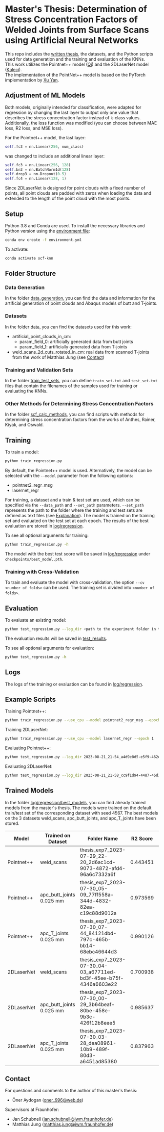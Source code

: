 # Master's Thesis: Determination of Stress Concentration Factors of Welded Joints from Surface Scans using Artificial Neural Networks

This repo includes the [written thesis](Masterthesis_Fraunhofer_Oener_Aydogan.pdf), the datasets, and the Python scripts used for data generation and the training and evaluation of the KNNs.  
This work utilizes the Pointnet++ model ([Qi](https://arxiv.org/abs/1706.02413)) and the 2DLaserNet model ([Kaleci](https://www.sciencedirect.com/science/article/pii/S2215098621001397?ref=pdf_download&fr=RR-2&rr=7fb27b4caa082c0d)).  
The implementation of the PointNet++ model is based on the PyTorch implementation by [Xu Yan](https://github.com/yanx27/Pointnet_Pointnet2_pytorch).

## Adjustment of ML Models

Both models, originally intended for classification, were adapted for regression by changing the last layer to output only one value that describes the stress concentration factor instead of k-class values. Additionally, the loss function was modified (you can choose between MAE loss, R2 loss, and MSE loss).

For the Pointnet++ model, the last layer:

```python
self.fc3 = nn.Linear(256, num_class)
```

was changed to include an additional linear layer:

```python
self.fc3 = nn.Linear(256, 128)
self.bn3 = nn.BatchNorm1d(128)
self.drop3 = nn.Dropout(0.5)
self.fc4 = nn.Linear(128, 1)
```

Since 2DLaserNet is designed for point clouds with a fixed number of points, all point clouds are padded with zeros when loading the data and extended to the length of the point cloud with the most points.

## Setup

Python 3.8 and Conda are used. To install the necessary libraries and Python version using the [environment file](environment.yml):

```bash
conda env create -f environment.yml
```

To activate:

```bash
conda activate scf-knn
```

## Folder Structure

### Data Generation
In the folder [data_generation](data_generation), you can find the data and information for the artificial generation of point clouds and Abaqus models of butt and T-joints.

### Datasets
In the folder [data](data), you can find the datasets used for this work:
- artificial_point_clouds_in_cm:
  - param_field_0: artificially generated data from butt joints
  - param_field_1: artificially generated data from T-joints
- weld_scans_2d_cuts_rotated_in_cm:
  real data from scanned T-joints from the work of Matthias Jung (see [Contact](#contact))

### Training and Validation Sets
In the folder [train_test_sets](train_test_sets), you can define `train_set.txt` and `test_set.txt` files that contain the filenames of the samples used for training or evaluating the KNNs.

### Other Methods for Determining Stress Concentration Factors
In the folder [scf_calc_methods](scf_calc_methods), you can find scripts with methods for determining stress concentration factors from the works of Anthes, Rainer, Kiyak, and Oswald.

## Training

To train a model:

```bash
python train_regression.py
```

By default, the Pointnet++ model is used. Alternatively, the model can be selected with the `--model` parameter from the following options:
  - pointnet2_regr_msg
  - lasernet_regr

For training, a dataset and a train & test set are used, which can be specified via the `--data_path` and `--set_path` parameters. `--set_path` represents the path to the folder where the training and test sets are defined as text files (see [Explanation](#training-and-validation-sets)). The model is trained on the training set and evaluated on the test set at each epoch. The results of the best evaluation are stored in [log/regression](log/regression).

To see all optional arguments for training:

```bash
python train_regression.py -h
```

The model with the best test score will be saved in [log/regression](log/regression) under `checkpoints/best_model.pth`.

### Training with Cross-Validation

To train and evaluate the model with cross-validation, the option `--cv <number of folds>` can be used. The training set is divided into `<number of folds>`.

## Evaluation

To evaluate an existing model:

```bash
python test_regression.py --log_dir <path to the experiment folder in the log/regression directory>
```

The evaluation results will be saved in [test_results](test_results).

To see all optional arguments for evaluation:

```bash
python test_regression.py -h
```

## Logs

The logs of the training or evaluation can be found in [log/regression](log/regression).

## Example Scripts

Training Pointnet++:

```bash
python train_regression.py --use_cpu --model pointnet2_regr_msg --epoch 1
```

Training 2DLaserNet:

```bash
python train_regression.py --use_cpu --model lasernet_regr --epoch 1
```

Evaluating Pointnet++:

```bash
python test_regression.py --log_dir 2023-08-21_21-54_a4d9e8d5-e5f9-462e-8b9b-d9f0f7b60a4d --use_cpu --model pointnet2_regr_msg
```

Evaluating 2DLaserNet:

```bash
python test_regression.py --log_dir 2023-08-21_21-58_cc9f1d94-4487-46d1-9453-1e8addced9f0 --use_cpu --model lasernet_regr
```

## Trained Models

In the folder [log/regression/best_models](log/regression/best_models), you can find already trained models from the master's thesis. The models were trained on the default train/test set of the corresponding dataset with seed 4567. The best models on the 3 datasets weld_scans, apc_butt_joints, and apc_T_joints have been stored.

| Model      | Trained on Dataset             | Folder Name                                                       | R2 Score | Learning Rate | Decay Rate |
|------------|--------------------------------|-------------------------------------------------------------------|----------|---------------|------------|
| Pointnet++ | weld_scans                    | thesis_exp7_2023-07-29_22-20_2d6ac1cd-9073-4872-afd4-96a6c7332a6f | 0.443451 | 0.01          | 0.0001     |
| Pointnet++ | apc_butt_joints 0.025 mm      | thesis_exp7_2023-07-30_05-09_77ff558a-344d-4832-82ea-c19c88d9012a | 0.973569 | 0.001         | 0.001      |
| Pointnet++ | apc_T_joints 0.025 mm         | thesis_exp7_2023-07-30_07-44_84121dbd-797c-465b-bb14-68ebc46644d3 | 0.990126 | 0.001         | 0.001      |
| 2DLaserNet | weld_scans                    | thesis_exp7_2023-07-30_04-03_a67711ed-bd3f-45ee-b75f-4346a6603e22 | 0.700938 | 0.001         | 0.001      |
| 2DLaserNet | apc_butt_joints 0.025 mm      | thesis_exp7_2023-07-30_00-29_3b64beaf-80be-458e-9b3c-426f12b8eee5 | 0.985637 | 0.0001        | 0.0001     |
| 2DLaserNet | apc_T_joints 0.025 mm         | thesis_exp7_2023-07-30_03-28_dea08961-10b9-489f-80d3-a6451ad85380 | 0.837963 | 0.0001        | 0.0001     |

## Contact
For questions and comments to the author of this master's thesis:
- Öner Aydogan (oner_996@web.de)

Supervisors at Fraunhofer:
- Jan Schubnell (jan.schubnell@iwm.fraunhofer.de)
- Matthias Jung (matthias.jung@iwm.fraunhofer.de)
